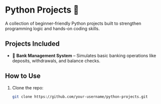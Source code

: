 # Python Projects 🐍

A collection of beginner-friendly Python projects built to strengthen programming logic and hands-on coding skills.

## Projects Included

- 🏦 **Bank Management System** – Simulates basic banking operations like deposits, withdrawals, and balance checks.

## How to Use

1. Clone the repo:
   ```bash
   git clone https://github.com/your-username/python-projects.git
